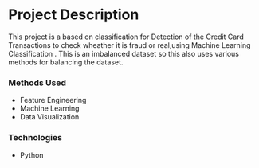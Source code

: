
# Project Description
This project is a based on classification for Detection of the Credit Card Transactions to check wheather it is fraud or real,using Machine Learning Classification . This is an imbalanced dataset so this also uses various methods for balancing the dataset.


### Methods Used
* Feature Engineering
* Machine Learning
* Data Visualization


### Technologies 
* Python


